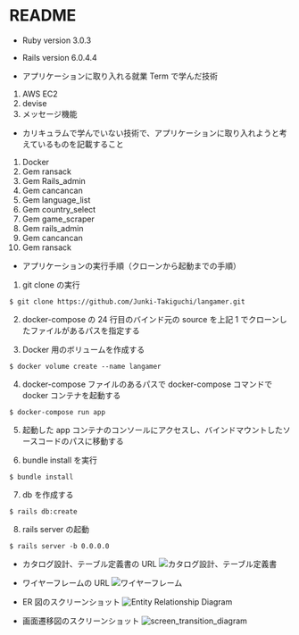 # README

- Ruby version
  3.0.3

- Rails version
  6.0.4.4

- アプリケーションに取り入れる就業 Term で学んだ技術

1. AWS EC2
2. devise
3. メッセージ機能

- カリキュラムで学んでいない技術で、アプリケーションに取り入れようと考えているものを記載すること

1. Docker
2. Gem ransack
3. Gem Rails_admin
4. Gem cancancan
5. Gem language_list
6. Gem country_select
7. Gem game_scraper
8. Gem rails_admin
9. Gem cancancan
10. Gem ransack

- アプリケーションの実行手順（クローンから起動までの手順）

1. git clone の実行

```
$ git clone https://github.com/Junki-Takiguchi/langamer.git
```

2. docker-compose の 24 行目のバインド元の source を上記 1 でクローンしたファイルがあるパスを指定する

3. Docker 用のボリュームを作成する

```
$ docker volume create --name langamer
```

4. docker-compose ファイルのあるパスで docker-compose コマンドで docker コンテナを起動する

```
$ docker-compose run app
```

5. 起動した app コンテナのコンソールにアクセスし、バインドマウントしたソースコードのパスに移動する

6. bundle install を実行

```
$ bundle install
```

7. db を作成する

```
$ rails db:create
```

8. rails server の起動

```
$ rails server -b 0.0.0.0
```

- カタログ設計、テーブル定義書の URL
  ![カタログ設計、テーブル定義書](https://docs.google.com/spreadsheets/d/12Lw16JhcY7DwdeNVp7J68OEt14decfDoZw2hDI-oTEo/edit?usp=sharing)

- ワイヤーフレームの URL
  ![ワイヤーフレーム](https://drive.google.com/file/d/1ZFj1g5KjL58iOdleaSZqAbxB5T0XJ4aT/view?usp=sharing)

- ER 図のスクリーンショット
  ![Entity Relationship Diagram](https://user-images.githubusercontent.com/92371564/151182644-4767d07d-5b66-48ea-9a3d-324baf8bfc32.png)

- 画面遷移図のスクリーンショット
  ![screen_transition_diagram](https://user-images.githubusercontent.com/92371564/151182896-39280e34-a894-4443-b474-7676c9676016.png)
